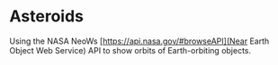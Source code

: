 # Asteroids
Using the NASA NeoWs [https://api.nasa.gov/#browseAPI](Near Earth Object Web Service) API to show orbits of Earth-orbiting objects.
